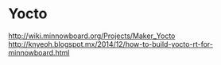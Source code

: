 Yocto
==

http://wiki.minnowboard.org/Projects/Maker_Yocto
http://knyeoh.blogspot.mx/2014/12/how-to-build-yocto-rt-for-minnowboard.html

